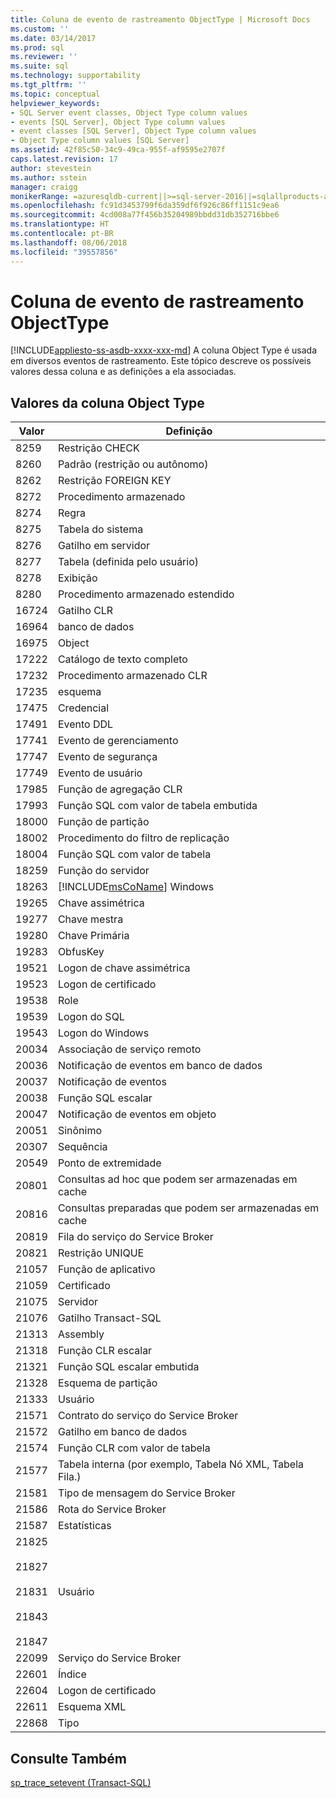 ```yaml
---
title: Coluna de evento de rastreamento ObjectType | Microsoft Docs
ms.custom: ''
ms.date: 03/14/2017
ms.prod: sql
ms.reviewer: ''
ms.suite: sql
ms.technology: supportability
ms.tgt_pltfrm: ''
ms.topic: conceptual
helpviewer_keywords:
- SQL Server event classes, Object Type column values
- events [SQL Server], Object Type column values
- event classes [SQL Server], Object Type column values
- Object Type column values [SQL Server]
ms.assetid: 42f85c50-34c9-49ca-955f-af9595e2707f
caps.latest.revision: 17
author: stevestein
ms.author: sstein
manager: craigg
monikerRange: =azuresqldb-current||>=sql-server-2016||=sqlallproducts-allversions||>=sql-server-linux-2017
ms.openlocfilehash: fc91d3453799f6da359df6f926c86ff1151c9ea6
ms.sourcegitcommit: 4cd008a77f456b35204989bbdd31db352716bbe6
ms.translationtype: HT
ms.contentlocale: pt-BR
ms.lasthandoff: 08/06/2018
ms.locfileid: "39557856"
---
```

# <a name="objecttype-trace-event-column"></a>Coluna de evento de rastreamento ObjectType
[!INCLUDE[appliesto-ss-asdb-xxxx-xxx-md](../../includes/appliesto-ss-asdb-xxxx-xxx-md.md)]
  A coluna Object Type é usada em diversos eventos de rastreamento. Este tópico descreve os possíveis valores dessa coluna e as definições a ela associadas.  
  
## <a name="object-type-column-values"></a>Valores da coluna Object Type  
  
|Valor|Definição|  
|-----------|----------------|  
|8259|Restrição CHECK|  
|8260|Padrão (restrição ou autônomo)|  
|8262|Restrição FOREIGN KEY|  
|8272|Procedimento armazenado|  
|8274|Regra|  
|8275|Tabela do sistema|  
|8276|Gatilho em servidor|  
|8277|Tabela (definida pelo usuário)|  
|8278|Exibição|  
|8280|Procedimento armazenado estendido|  
|16724|Gatilho CLR|  
|16964|banco de dados|  
|16975|Object|  
|17222|Catálogo de texto completo|  
|17232|Procedimento armazenado CLR|  
|17235|esquema|  
|17475|Credencial|  
|17491|Evento DDL|  
|17741|Evento de gerenciamento|  
|17747|Evento de segurança|  
|17749|Evento de usuário|  
|17985|Função de agregação CLR|  
|17993|Função SQL com valor de tabela embutida|  
|18000|Função de partição|  
|18002|Procedimento do filtro de replicação|  
|18004|Função SQL com valor de tabela|  
|18259|Função do servidor|  
|18263|[!INCLUDE[msCoName](../../includes/msconame-md.md)] Windows|  
|19265|Chave assimétrica|  
|19277|Chave mestra|  
|19280|Chave Primária|  
|19283|ObfusKey|  
|19521|Logon de chave assimétrica|  
|19523|Logon de certificado|  
|19538|Role|  
|19539|Logon do SQL|  
|19543|Logon do Windows|  
|20034|Associação de serviço remoto|  
|20036|Notificação de eventos em banco de dados|  
|20037|Notificação de eventos|  
|20038|Função SQL escalar|  
|20047|Notificação de eventos em objeto|  
|20051|Sinônimo|  
|20307|Sequência|  
|20549|Ponto de extremidade|  
|20801|Consultas ad hoc que podem ser armazenadas em cache|  
|20816|Consultas preparadas que podem ser armazenadas em cache|  
|20819|Fila do serviço do Service Broker|  
|20821|Restrição UNIQUE|  
|21057|Função de aplicativo|  
|21059|Certificado|  
|21075|Servidor|  
|21076|Gatilho Transact-SQL|  
|21313|Assembly|  
|21318|Função CLR escalar|  
|21321|Função SQL escalar embutida|  
|21328|Esquema de partição|  
|21333|Usuário|  
|21571|Contrato do serviço do Service Broker|  
|21572|Gatilho em banco de dados|  
|21574|Função CLR com valor de tabela|  
|21577|Tabela interna (por exemplo, Tabela Nó XML, Tabela Fila.)|  
|21581|Tipo de mensagem do Service Broker|  
|21586|Rota do Service Broker|  
|21587|Estatísticas|  
|21825<br /><br /> 21827<br /><br /> 21831<br /><br /> 21843<br /><br /> 21847|Usuário|  
|22099|Serviço do Service Broker|  
|22601|Índice|  
|22604|Logon de certificado|  
|22611|Esquema XML|  
|22868|Tipo|  
  
## <a name="see-also"></a>Consulte Também  
 [sp_trace_setevent &#40;Transact-SQL&#41;](../../relational-databases/system-stored-procedures/sp-trace-setevent-transact-sql.md)  
  
  
